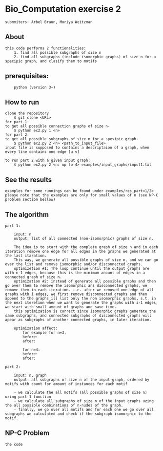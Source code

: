 # Bio_Computation exercise 2

    submmiters: Arbel Braun, Moriya Weitzman

## About 

    this code performs 2 functionalities:
        1. find all possible subgraphs of size n
        2. find all subgraphs (include isomorphic graphs) of size n for a specipic graph, and clasify them to motifs

## prerequisites:

        python (version 3+)

## How to run
    
    clone the repository
        $ git clone <URL>
    for part 1:
    to get all possible connection graphs of size n-
        $ python ex2.py 1 <n>
    for part 2:
    to get all possible subgraphs of size n for a spesipic graph-
        $ python ex2.py 2 <n> <path_to_input_file>
    input file is supposed to contains a descriptaion of a graph, when every line contains one edge [u v]

    to run part 2 with a given input graph:
        $ python ex2.py 2 <n: up to 4> examples/input_graphs/input1.txt
## See the results 

    examples for some runnings can be found under examples/res_part<1/2>
    please note that the examples are only for small values of n (see NP-C problem section bellow)

## The algorithm

    part 1:

        input: n
        output: list of all connected (non-isomorphic) graphs of size n.

        The idea is to start with the complete graph of size n and in each iteration remove one edge for all edges in the graphs we generated at the last itaration.
        This way, we generate all possible graphs of size n, and we can go over the list and remove isomorphic and/or disconnected graphs.
        optimizetion #1: The loop continue until the output graphs are with n-1 edges, because this is the minimum anount of edges in a connected graph of size n.
        optimization #2: instead of generate all possible graphs and then go over them to remove the isomorphic ans disconnected graphs, we remove them in each iteration. i.e. after we removed one edge of all graphs with i edges, we first remove disconnected graphs and then append to the graphs_i[] list only the non isomorphic graphs, s.t. in the next iteretion when we want to generate the graphs with i-1 edges, we start with small amount of graphs and save time.
        this optimization is correct since isomorphic graphs generate the same subgraphs, and connected subgraphs of disconnected graphs will apear as subgraphs of another connected graphs, in later iteration.

        optimization affect:
            for example for n=3:
            before:
            after:
            
            for n=4:
            before:
            after: 

    part 2:

        input: n, graph
        output: all subgraphs of size n of the input-graph, ordered by motifs with count for amount of instances for each motif

        - we calculate the all motifs (all possible graphs of size n) uzing part 1 function
        - we calculate all subgraphs of size n of the input graphs uzing the all possible combinations of n-nudes of the graph.
        - finally, we go over all motifs and for each one we go over all subgraphs we calculated and check if the subgraph isomorphic to the motif.


## NP-C Problem

    the code 